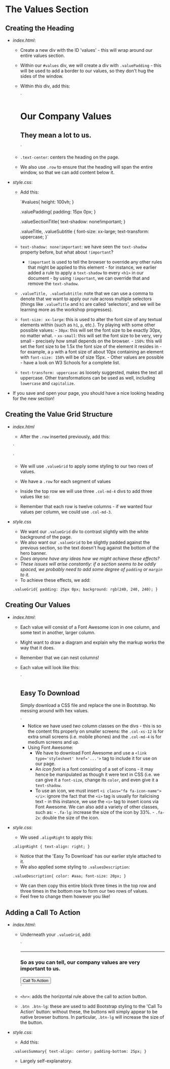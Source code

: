 # The Values Section

## Creating the Heading
- *index.html*:
  - Create a new div with the ID 'values' - this will wrap around our entire values section.
  - Within our `#values` div, we will create a div with `.valuePadding` - this will be used to 
	add a border to our values, so they don't hug the sides of the window.
  - Within _this_ div, add this:
  
	`<div class="row text-center">
		<h1 class="valueSectionTitle">Our Company Values</h1>
		<h2 class="valueSubtitle">They mean a lot to us.</h2>
	</div>`
	
  - `.text-center`: centers the heading on the page.
  - We also use `.row` to ensure that the heading will span the entire window, so that we can add content below it.
- *style.css*:
  - Add this:
	
	`#values{
		height: 100vh;
	}	
	
	.valuePadding{
	    padding: 15px 0px;
	}
	
	.valueSectionTitle{
	    text-shadow: none!important;
	}
	
	.valueTitle, .valueSubtitle {
	    font-size: xx-large;
		text-transform: uppercase;
    }`
  - `text-shadow: none!important`: we have seen the `text-shadow` property before, but what about `!important`?
	- `!important` is used to tell the browser to override any other rules that might be applied to this element - for instance,
	  we earlier added a rule to apply a `text-shadow` to every `<h1>` in our document - by using `!important`, we can override
	  that and remove the `text-shadow`.
  - `.valueTitle, .valueSubtitle`: note that we can use a comma to denote that we want to apply our rule across multiple selectors
	(things like `.valueTitle` and `h1` are called 'selectors', and we will be learning more as the workshop progresses).
  - `font-size: xx-large`: this is used to alter the font size of any textual elements within (such as `h1`, `p`, etc.). Try playing
	with some other possible values:
		- `30px`: this will set the font size to be exactly 30px, no matter what.
		- `xx-small`: this will set the font size to be very, very small - precisely _how_ small depends on the browser.
		- `150%`: this will set the font size to be 1.5x the font size of the element it resides in - for example, a `p`
		  with a font size of about 10px containing an element with `font-size: 150%` will be of size 15px.
		- Other values are possible - have a look on W3 Schools for a complete list.
  - `text-transform: uppercase`: as loosely suggested, makes the text all uppercase. Other transformations can be used as well, including
	`lowercase` and `capitalize`.
- If you save and open your page, you should have a nice looking heading for the new section!

## Creating the Value Grid Structure

- *index.html*
  - After the `.row` inserted previously, add this:
  
  `<div class='valueGrid'>
	  <div class="row">
		<!-- This is the top row of our values.-->
	  </div>
	  <div class="row">
		<!-- This is the bottom row of our values.-->
	  </div>
  </div>`
  
  - We will use `.valueGrid` to apply some styling to our two rows of values.
  - We have a `.row` for each segment of values
  - Inside the top row we will use three `.col-md-4` divs to add three values like so:

	<!-- This is the top row of our values -->
	<div class='col-md-4'>
		<!--First value goes here-->
	</div>
	<div class='col-md-4'>
		<!--Second value goes here-->
	</div>
	<div class='col-md-4'>
		<!--Third value goes here-->
	</div>
	
  - Remember that each row is twelve columns - if we wanted four values per column, we could use `.col-md-3`.
- *style.css*
  - We want our `.valueGrid` div to contrast slightly with the white background of the page.
  - We also want our `.valueGrid` to be slightly padded against the previous section, so the text doesn't hug against the bottom of the hero banner.
  - *Does anyone have any ideas how we might achieve these effects?*
  - _These issues will arise constantly: if a section seems to be oddly spaced, we probably need to add some degree of `padding` or `margin` to it._
  - To achieve these effects, we add:
  
  `.valueGrid{
	  padding: 25px 0px;
	  background: rgb(240, 240, 240);
  }`

## Creating Our Values

- *index.html*:
  - Each value will consist of a Font Awesome icon in one column, and some text in another, larger column.
  - Might want to draw a diagram and explain why the markup works the way that it does.
  - Remember that we can nest columns!
  - Each value will look like this:

	`<div class="col-xs-12 col-md-4">
		<div class="alignRight col-xs-3">
			<h2 class="text-success"><i class="valueIcon fa fa-file"></i></h2>
		</div>
		<div class="col-xs-9">
			<h2 class="valueTitle">Easy To Download</h2>
			<p class="valueDescription">Simply download a CSS file and replace the one in Bootstrap. No messing around with hex values.</p>
		</div>
	</div>`

	- Notice we have used _two_ column classes on the divs - this is so the content fits properly on smaller screens: the `.col-xs-12` is for
	  extra small screens (i.e. mobile phones) and the `.col-md-4` is for medium screens and up.
	- Using Font Awesome:
	  - We have to download Font Awesome and use a `<link type='stylesheet' href='...'>` tag to include it for use on our page.
	  - An *icon font* is a font consisting of a set of icons - it may hence be manipulated as though it were text in CSS (i.e. we can 
		give it a `font-size`, change its `color`, and even give it a `text-shadow`.
	  - To use an icon, we must insert `<i class="fa fa-icon-name"></i>`: ignore the fact that the `<i>` tag is usually for italicising text - 
		in this instance, we use the `<i>` tag to insert icons via Font Awesome. We can also add a variety of other classes, such as:
			- `.fa-lg`: increase the size of the icon by 33%.
			- `.fa-2x`: double the size of the icon.
- *style.css*:
  - We used `.alignRight` to apply this:
  
  `.alignRight {
		text-align: right;
	}`
	
  - Notice that the 'Easy To Download' has our earlier style attached to it.
  - We also applied some styling to `.valuesDescription`:
  
  `.valueDescription{
		color: #aaa;
		font-size: 20px;
	}`
	
  - We can then copy this entire block three times in the top row and three times in the bottom row to form our two rows of values.
  - Feel free to change them however you like!

## Adding a Call To Action
- *index.html*:
  - Underneath your `.valueGrid`, add:

	`<div class="row">
	  <hr>
	  <div class="col-xs-12">
	    <div class="valuesSummary">
	      <h3>
			  So as you can tell, our company values are very important to us.
	      </h3>
	      <button class="btn btn-lg">Call To Action</button>
	    </div>
	  </div>
	</div>`
  - `<hr>`: adds the horizontal rule above the call to action button.
  - `.btn .btn-lg`: these are used to add Bootstrap styling to the 'Call To Action' button: without these, the buttons will
	simply appear to be native browser buttons. In particular, `.btn-lg` will increase the size of the button.
- *style.css*: 
  - Add this:
  
  `.valuesSummary{
	  text-align: center;
	  padding-bottom: 25px;
  }`
  
  - Largely self-explanatory.
